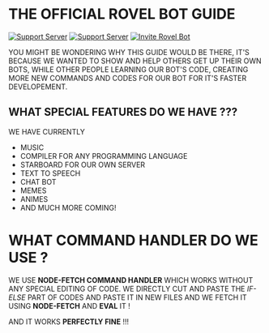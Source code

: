 # THE OFFICIAL ROVEL BOT GUIDE

[![Support Server](https://discord.gg/Rf3xPMm)](https://discordapp.com/api/guilds/602906543356379156/embed.png)
[![Support Server](https://discord.gg/Rf3xPMm)](https://discordapp.com/api/guilds/602906543356379156/widget.png?style=banner2)
[![Invite Rovel Bot](https://discordapp.com/oauth2/authorize?client_id=603213294265958400&permissions=8&scope=bot)](https://img.shields.io/badge/Invite-ROVEL%20BOT-blue?style=flat-square&logo=discord)

YOU MIGHT BE WONDERING WHY THIS GUIDE WOULD BE THERE, IT'S BECAUSE WE WANTED TO SHOW AND HELP OTHERS GET UP THEIR OWN BOTS, WHILE OTHER PEOPLE LEARNING OUR BOT'S CODE, CREATING MORE NEW COMMANDS AND CODES FOR OUR BOT FOR IT'S FASTER DEVELOPEMENT.

## WHAT SPECIAL FEATURES DO WE HAVE ???

WE HAVE CURRENTLY
- MUSIC
- COMPILER FOR ANY PROGRAMMING LANGUAGE
- STARBOARD FOR OUR OWN SERVER
- TEXT TO SPEECH
- CHAT BOT
- MEMES
- ANIMES
- AND MUCH MORE COMING!

# WHAT COMMAND HANDLER DO WE USE ?

WE USE **NODE-FETCH COMMAND HANDLER** WHICH WORKS WITHOUT ANY SPECIAL EDITING OF CODE. WE DIRECTLY CUT AND PASTE THE _IF-ELSE_ PART OF CODES AND PASTE IT IN NEW FILES AND WE FETCH IT USING **NODE-FETCH** AND **EVAL** IT !

AND IT WORKS **PERFECTLY FINE** !!!

